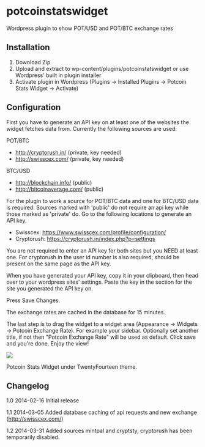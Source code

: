 potcoinstatswidget
===================

Wordpress plugin to show POT/USD and POT/BTC exchange rates

Installation
-------------------

1. Download Zip
2. Upload and extract to wp-content/plugins/potcoinstatswidget or use Wordpress' built in plugin installer
3. Activate plugin in Wordpress (Plugins -> Installed Plugins -> Potcoin Stats Widget -> Activate)

Configuration
-------------------

First you have to generate an API key on at least one of the websites the widget fetches data from. Currently the following sources are used:

POT/BTC
 * http://cryptorush.in/ (private, key needed)
 * http://swisscex.com/ (private, key needed)

BTC/USD
 * http://blockchain.info/ (public)
 * http://bitcoinaverage.com/ (public)

For the plugin to work a source for POT/BTC data and one for BTC/USD data is required. Sources marked with 'public' do not require an api key while those marked as 'private' do. Go to the following locations to generate an API key.

* Swisscex: https://www.swisscex.com/profile/configuration/
* Cryptorush: https://cryptorush.in/index.php?p=settings

You are not required to enter an API key for both sites but you NEED at least one. For cryptorush.in the user id number is also required, should be present on the same page as the API key.

When you have generated your API key, copy it in your clipboard, then head over to your wordpress sites' settings. Paste the key in the section for the site you generated the API key on.

Press Save Changes.

The exchange rates are cached in the database for 15 minutes.

The last step is to drag the widget to a widget area (Appearance -> Widgets -> Potcoin Exchange Rate). For example your sidebar. Optionally set another title, if not then "Potcoin Exchange Rate" will be used as default. Click save and you're done. Enjoy the view!

<img src="http://i.imgur.com/6IxCdEu.png">

Potcoin Stats Widget under TwentyFourteen theme.

Changelog
-------------------

1.0 2014-02-16 Initial release

1.1 2014-03-05 Added database caching of api requests and new exchange (http://swisscex.com/)

1.2 2014-03-31 Added sources mintpal and cryptsty, cryptorush has been temporarily disabled.

